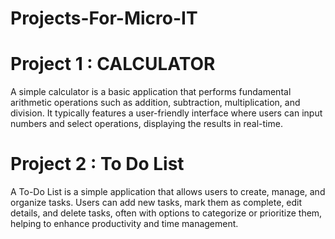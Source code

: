 # Projects-For-Micro-IT

# Project 1 : CALCULATOR

A simple calculator is a basic application that performs fundamental arithmetic operations such as
addition, subtraction, multiplication, and division. It typically features a user-friendly interface where users
can input numbers and select operations, displaying the results in real-time.


# Project 2 : To Do List

A To-Do List is a simple application that allows users to create, manage, and organize tasks. Users can add
new tasks, mark them as complete, edit details, and delete tasks, often with options to categorize or
prioritize them, helping to enhance productivity and time management.
